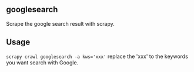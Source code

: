 ## googlesearch
Scrape the google search result with scrapy.

## Usage
`scrapy crawl googlesearch -a kws='xxx'` replace the 'xxx' to the keywords you want search with Google.